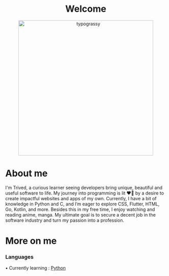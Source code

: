 <div align="center">

# Welcome
<a href="https://github.com/kawarimidoll/typograssy">
    <img alt="typograssy" src="https://typograssy.deno.dev/api?text=%E3%83%88%E3%83%AA%E3%83%B4%E3%82%A7%E3%83%89%20-%20Trived--&&l0=none&l1=82d9d0&l2=027353&l3=038c4c&l4=01402e&bg=none&frame=none&speed=100&comment=" width="421.99">
</a>
</div align="center">

# About me

I'm Trived, a curious learner seeing developers bring unique, beautiful and useful software to life. My journey into programming is lit ❤️‍🔥 by a desire to create impactful websites and apps of my own. Currently, I have a bit of knowledge in Python and C, and I’m eager to explore CSS, Flutter, HTML, Go, Kotlin, and more. Besides this in my free time, I enjoy watching and reading anime, manga. My ultimate goal is to secure a decent job in the software industry and turn my passion into a profession.

# More on me

### Languages
• Currently learning : [Python](https://www.python.org/)
